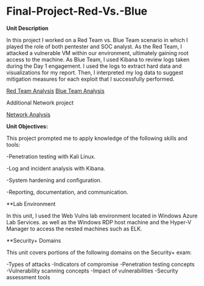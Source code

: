# Final-Project-Red-Vs.-Blue

**Unit Description**

In this project I worked on a Red Team vs. Blue Team scenario in which I played the role of both pentester and SOC analyst.
As the Red Team, I attacked a vulnerable VM within our environment, ultimately gaining root access to the machine. 
As Blue Team, I used Kibana to review logs taken during the Day 1 engagement. I used the logs to extract hard data and visualizations for my report.
Then, I interpreted my log data to suggest mitigation measures for each exploit that I successfully performed.


[Red Team Analysis](https://docs.google.com/document/d/1A9z8tJxyLOTCuSbI_FM3q6QVttXAWL2YuED1qAQgYrM/edit?usp=sharing)
[Blue Team Analysis](https://docs.google.com/document/d/1UIL8FehZ_pGL8mTCsA1dHvvD8FmJ8G05alf7FmUpBkM/edit?usp=sharing)

Additional Network project

[Network Analysis](https://github.com/Melissa00cole/Final-Project-Red-Vs.-Blue/blob/main/Network%20Analysis)

**Unit Objectives:** 

This project prompted me to apply knowledge of the following skills and tools:


-Penetration testing with Kali Linux.


-Log and incident analysis with Kibana.


-System hardening and configuration.


-Reporting, documentation, and communication.




**Lab Environment

In this unit, I used the Web Vulns lab environment located in Windows Azure Lab Services. as well as the Windows RDP host machine 
and the Hyper-V Manager to access the nested machines such as ELK.



**Security+ Domains

This unit covers portions of the following domains on the Security+ exam:


-Types of attacks
-Indicators of compromise
-Penetration testing concepts
-Vulnerability scanning concepts
-Impact of vulnerabilities
-Security assessment tools
